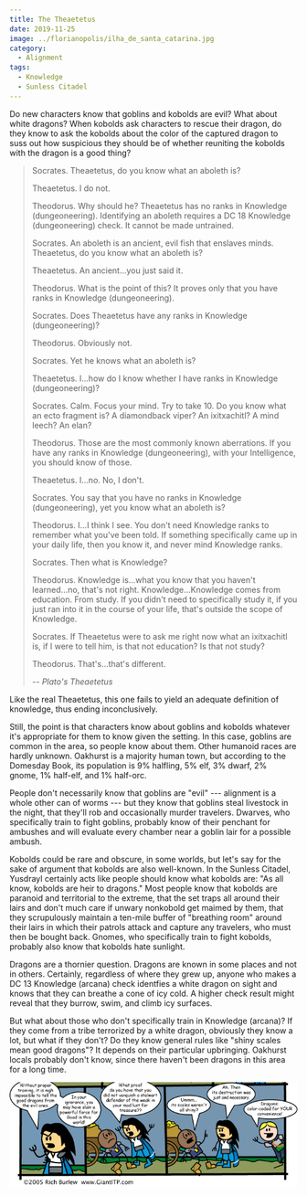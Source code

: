 ```yaml
---
title: The Theaetetus
date: 2019-11-25
image: ../florianopolis/ilha_de_santa_catarina.jpg
category:
  - Alignment
tags:
  - Knowledge
  - Sunless Citadel
---
```


Do new characters know that goblins and kobolds are evil? What about white dragons? When kobolds ask characters to rescue their dragon, do they know to ask the kobolds about the color of the captured dragon to suss out how suspicious they should be of whether reuniting the kobolds with the dragon is a good thing?

> Socrates. Theaetetus, do you know what an aboleth is?
>
> Theaetetus. I do not.
>
> Theodorus. Why should he? Theaetetus has no ranks in Knowledge (dungeoneering). Identifying an aboleth requires a DC 18 Knowledge (dungeoneering) check. It cannot be made untrained.
>
> Socrates. An aboleth is an ancient, evil fish that enslaves minds. Theaetetus, do you know what an aboleth is?
>
> Theaetetus. An ancient...you just said it.
>
> Theodorus. What is the point of this? It proves only that you have ranks in Knowledge (dungeoneering).
>
> Socrates. Does Theaetetus have any ranks in Knowledge (dungeoneering)?
>
> Theodorus. Obviously not.
>
> Socrates. Yet he knows what an aboleth is?
>
> Theaetetus. I...how do I know whether I have ranks in Knowledge (dungeoneering)?
>
> Socrates. Calm. Focus your mind. Try to take 10. Do you know what an ecto fragment is? A diamondback viper? An ixitxachitl? A mind leech? An elan?
>
> Theodorus. Those are the most commonly known aberrations. If you have any ranks in Knowledge (dungeoneering), with your Intelligence, you should know of those.
>
> Theaetetus. I...no. No, I don't.
>
> Socrates. You say that you have no ranks in Knowledge (dungeoneering), yet you know what an aboleth is?
>
> Theodorus. I...I think I see. You don't need Knowledge ranks to remember what you've been told. If something specifically came up in your daily life, then you know it, and never mind Knowledge ranks.
>
> Socrates. Then what is Knowledge?
>
> Theodorus. Knowledge is...what you know that you haven't learned...no, that's not right. Knowledge...Knowledge comes from education. From study. If you didn't need to specifically study it, if you just ran into it in the course of your life, that's outside the scope of Knowledge.
>
> Socrates. If Theaetetus were to ask me right now what an ixitxachitl is, if I were to tell him, is that not education? Is that not study?
>
> Theodorus. That's...that's different.
>
> -- <cite>Plato's Theaetetus</cite>

Like the real Theaetetus, this one fails to yield an adequate definition of knowledge, thus ending inconclusively.

Still, the point is that characters know about goblins and kobolds whatever it's appropriate for them to know given the setting. In this case, goblins are common in the area, so people know about them.
Other humanoid races are hardly unknown. Oakhurst is a majority human town, but according to the Domesday Book, its population is 9% halfling, 5% elf, 3% dwarf, 2% gnome, 1% half-elf, and 1% half-orc.

People don't necessarily know that goblins are "evil" --- alignment is a whole other can of worms --- but they know that goblins steal livestock in the night, that they'll rob and occasionally murder travelers. Dwarves, who specifically train to fight goblins, probably know of their penchant for ambushes and will evaluate every chamber near a goblin lair for a possible ambush.

Kobolds could be rare and obscure, in some worlds, but let's say for the sake of argument that kobolds are also well-known. In the Sunless Citadel, Yusdrayl certainly acts like people should know what kobolds are: "As all know, kobolds are heir to dragons." Most people know that kobolds are paranoid and territorial to the extreme, that the set traps all around their lairs and don't much care if unwary nonkobold get maimed by them, that they scrupulously maintain a ten-mile buffer of "breathing room" around their lairs in which their patrols attack and capture any travelers, who must then be bought back. Gnomes, who specifically train to fight kobolds, probably also know that kobolds hate sunlight.

Dragons are a thornier question. Dragons are known in some places and not in others. Certainly, regardless of where they grew up, anyone who makes a DC 13 Knowledge (arcana) check identfies a white dragon on sight and knows that they can breathe a cone of icy cold. A higher check result might reveal that they burrow, swim, and climb icy surfaces.

But what about those who don't specifically train in Knowledge (arcana)? If they come from a tribe terrorized by a white dragon, obviously they know a lot, but what if they don't? Do they know general rules like "shiny scales mean good dragons"? It depends on their particular upbringing. Oakhurst locals probably don't know, since there haven't been dragons in this area for a long time.

![Color-Coded for Your Convenience](./oots0207.gif)

